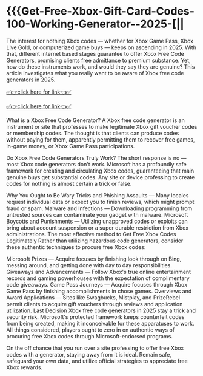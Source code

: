 # {{{Get-Free-Xbox-Gift-Card-Codes-100-Working-Generator--2025-[||

The interest for nothing Xbox codes — whether for Xbox Game Pass, Xbox Live Gold, or computerized game buys — keeps on ascending in 2025. With that, different internet based stages guarantee to offer Xbox Free Code Generators, promising clients free admittance to premium substance. Yet, how do these instruments work, and would they say they are genuine? This article investigates what you really want to be aware of Xbox free code generators in 2025.

[✅👉click here for link👈✅](https://topoffersgetnow.com/adblu564914406/)

[✅👉click here for link👈✅](https://topoffersgetnow.com/adblu564914406/)

What is a Xbox Free Code Generator?
A Xbox free code generator is an instrument or site that professes to make legitimate Xbox gift voucher codes or membership codes. The thought is that clients can produce codes without paying for them, apparently permitting them to recover free games, in-game money, or Xbox Game Pass participations.

Do Xbox Free Code Generators Truly Work?
The short response is no — most Xbox code generators don't work. Microsoft has a profoundly safe framework for creating and circulating Xbox codes, guaranteeing that main genuine buys get substantial codes. Any site or device professing to create codes for nothing is almost certain a trick or false.

Why You Ought to Be Wary
Tricks and Phishing Assaults — Many locales request individual data or expect you to finish reviews, which might prompt fraud or spam.
Malware and Infections — Downloading programming from untrusted sources can contaminate your gadget with malware.
Microsoft Boycotts and Punishments — Utilizing unapproved codes or exploits can bring about account suspension or a super durable restriction from Xbox administrations.
The most effective method to Get Free Xbox Codes Legitimately
Rather than utilizing hazardous code generators, consider these authentic techniques to procure free Xbox codes:

Microsoft Prizes — Acquire focuses by finishing look through on Bing, messing around, and getting done with day to day responsibilities.
Giveaways and Advancements — Follow Xbox's true online entertainment records and gaming powerhouses with the expectation of complimentary code giveaways.
Game Pass Journeys — Acquire focuses through Xbox Game Pass by finishing accomplishments in chose games.
Overviews and Award Applications — Sites like Swagbucks, Mistplay, and PrizeRebel permit clients to acquire gift vouchers through reviews and application utilization.
Last Decision
Xbox free code generators in 2025 stay a trick and security risk. Microsoft's protected framework keeps counterfeit codes from being created, making it inconceivable for these apparatuses to work. All things considered, players ought to zero in on authentic ways of procuring free Xbox codes through Microsoft-endorsed programs.

On the off chance that you run over a site professing to offer free Xbox codes with a generator, staying away from it is ideal. Remain safe, safeguard your own data, and utilize official strategies to appreciate free Xbox rewards.
